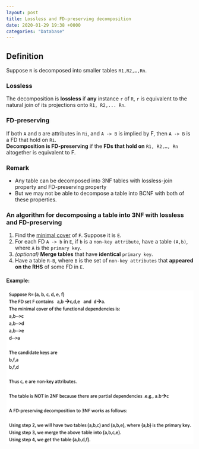 ```yaml
---
layout: post
title: Lossless and FD-preserving decomposition
date: 2020-01-29 19:38 +0000
categories: "Database"
---
```

## Definition
Suppose `R` is decomposed into smaller tables `R1,R2,…,Rn`. 
### Lossless
The decomposition is **lossless** if **any** instance `r` of `R`, `r` is equivalent to the natural join of its projections onto `R1, R2,... Rn`.  

### FD-preserving
If both `A` and `B` are attributes in `Ri`, and `A -> B` is implied by F, then `A -> B` is a FD that hold on `Ri`.  
**Decomposition is FD-preserving** if the **FDs that hold on** `R1, R2,…, Rn` altogether is equivalent to F.

### Remark
* Any table can be decomposed into 3NF tables with lossless-join property and FD-preserving property
* But we may not be able to decompose a table into BCNF with both of these properties.

### An algorithm for decomposing a table into 3NF with lossless and FD-preserving
1. Find the [minimal cover](https://yadsendew.github.io/database/2020/01/30/minimal-cover-of-a-set-of-functional-dependencies.html) of `F`. Suppose it is `E`.
2. For each FD `A -> b` in `E`, if `b` is a `non-key attribute`, have a table `(A,b)`, where `A` is the `primary key`.
3. _(optional)_ **Merge tables** that have **identical** `primary key`.
4. Have a table `R-B`, where `B` is the set of `non-key attributes` that **appeared on the RHS** of some FD in `E`.

#### Example:
![](/assets/img/2020-01-30-13-58-04.png)